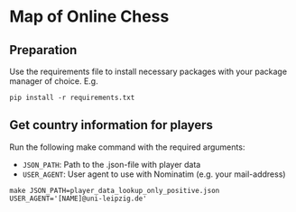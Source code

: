 # Map of Online Chess
## Preparation
Use the requirements file to install necessary packages with your package manager of choice. E.g.
```
pip install -r requirements.txt
```

## Get country information for players
Run the following make command with the required arguments:
- `JSON_PATH`: Path to the .json-file with player data
- `USER_AGENT`: User agent to use with Nominatim (e.g. your mail-address)

```
make JSON_PATH=player_data_lookup_only_positive.json USER_AGENT='[NAME]@uni-leipzig.de'
```